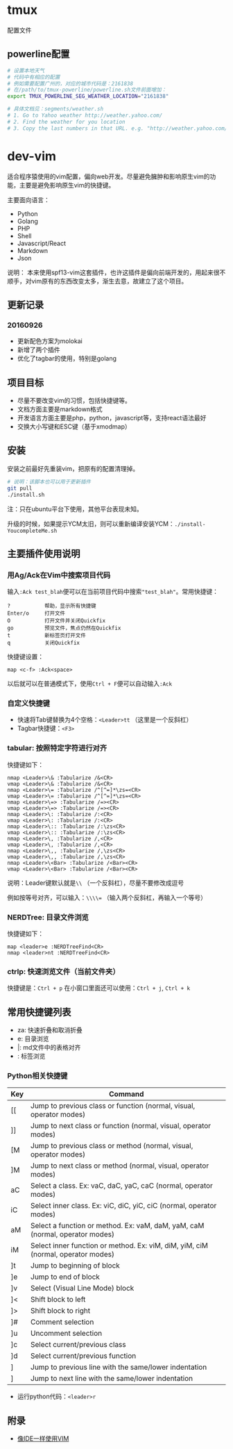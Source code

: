 # tmux
配置文件

## powerline配置

```sh
# 设置本地天气
# 代码中有相应的配置
# 例如需要配置广州的，对应的城市代码是：2161838
# 在/path/to/tmux-powerline/powerline.sh文件前面增加：
export TMUX_POWERLINE_SEG_WEATHER_LOCATION="2161838"

# 具体文档见：segments/weather.sh
# 1. Go to Yahoo weather http://weather.yahoo.com/
# 2. Find the weather for you location
# 3. Copy the last numbers in that URL. e.g. "http://weather.yahoo.com/united-states/california/newport-beach-12796587/" has the numbers "12796587"
```

# dev-vim
适合程序猿使用的vim配置，偏向web开发。尽量避免臃肿和影响原生vim的功能，主要是避免影响原生vim的快捷键。

主要面向语言：

- Python
- Golang
- PHP
- Shell
- Javascript/React
- Markdown
- Json

说明：
本来使用spf13-vim这套插件，也许这插件是偏向前端开发的，用起来很不顺手，对vim原有的东西改变太多，渐生去意，故建立了这个项目。

## 更新记录

### 20160926

- 更新配色方案为molokai
- 新增了两个插件
- 优化了tagbar的使用，特别是golang

## 项目目标

- 尽量不要改变vim的习惯，包括快捷键等。
- 文档方面主要是markdown格式
- 开发语言方面主要是php，python，javascript等，支持react语法最好
- 交换大小写键和ESC键（基于xmodmap）

## 安装

安装之前最好先重装vim，把原有的配置清理掉。

```sh 
# 说明：该脚本也可以用于更新插件
git pull
./install.sh 
```

注：只在ubuntu平台下使用，其他平台表现未知。

升级的时候，如果提示YCM太旧，则可以重新编译安装YCM：`./install-YoucompleteMe.sh`


## 主要插件使用说明

### 用Ag/Ack在Vim中搜索项目代码

输入`:Ack test_blah`便可以在当前项目代码中搜索`"test_blah"`。常用快捷键：

```
?           帮助，显示所有快捷键
Enter/o     打开文件
O           打开文件并关闭Quickfix
go          预览文件，焦点仍然在Quickfix
t           新标签页打开文件
q           关闭Quickfix
```

快捷键设置：

```
map <c-f> :Ack<space>
```

以后就可以在普通模式下，使用`Ctrl + F`便可以自动输入`:Ack `

### 自定义快捷键

- 快速将Tab键替换为4个空格：`<Leader>tt` （这里是一个反斜杠）
- Tagbar快捷键：`<F3>`

### tabular: 按照特定字符进行对齐

快捷键如下：

```
nmap <Leader>\& :Tabularize /&<CR>
vmap <Leader>\& :Tabularize /&<CR>
nmap <Leader>\= :Tabularize /^[^=]*\zs=<CR>
vmap <Leader>\= :Tabularize /^[^=]*\zs=<CR>
nmap <Leader>\=> :Tabularize /=><CR>
vmap <Leader>\=> :Tabularize /=><CR>
nmap <Leader>\: :Tabularize /:<CR>
vmap <Leader>\: :Tabularize /:<CR>
nmap <Leader>\:: :Tabularize /:\zs<CR>
vmap <Leader>\:: :Tabularize /:\zs<CR>
nmap <Leader>\, :Tabularize /,<CR>
vmap <Leader>\, :Tabularize /,<CR>
nmap <Leader>\,, :Tabularize /,\zs<CR>
vmap <Leader>\,, :Tabularize /,\zs<CR>
nmap <Leader>\<Bar> :Tabularize /<Bar><CR>
vmap <Leader>\<Bar> :Tabularize /<Bar><CR>
```

说明：Leader键默认就是`\\` （一个反斜杠），尽量不要修改成逗号

例如按等号对齐，可以输入：`\\\\=` （输入两个反斜杠，再输入一个等号）

### NERDTree: 目录文件浏览

快捷键如下：

```
map <leader>e :NERDTreeFind<CR>
nmap <leader>nt :NERDTreeFind<CR>
```

### ctrlp: 快速浏览文件（当前文件夹）

快捷键是：`Ctrl + p`
在小窗口里面还可以使用：`Ctrl + j`, `Ctrl + k`

## 常用快捷键列表

- za: 快速折叠和取消折叠
- <Leader>e: 目录浏览
- <Leader>\|: md文件中的表格对齐
- <F3>: 标签浏览

### Python相关快捷键

Key     | Command
--------|--------------------------
[[      | Jump to previous class or function (normal, visual, operator modes)
]]      | Jump to next class or function  (normal, visual, operator modes)
[M      | Jump to previous class or method (normal, visual, operator modes)
]M      | Jump to next class or method (normal, visual, operator modes)
aC      | Select a class. Ex: vaC, daC, yaC, caC (normal, operator modes)
iC      | Select inner class. Ex: viC, diC, yiC, ciC (normal, operator modes)
aM      | Select a function or method. Ex: vaM, daM, yaM, caM (normal, operator modes)
iM      | Select inner function or method. Ex: viM, diM, yiM, ciM (normal, operator modes)
]t      | Jump to beginning of block
]e      | Jump to end of block
]v      | Select (Visual Line Mode) block
]<      | Shift block to left
]>      | Shift block to right
]#      | Comment selection
]u      | Uncomment selection
]c      | Select current/previous class
]d      | Select current/previous function
]<up>   | Jump to previous line with the same/lower indentation
]<down> | Jump to next line with the same/lower indentation

- 运行python代码：`<leader>r`


## 附录

- [像IDE一样使用VIM](https://github.com/yangyangwithgnu/use_vim_as_ide)

